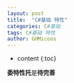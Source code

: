 ```yaml
---
layout: post
title:  "C#基础 特性"
categories: C#基础
tags: C#基础 特性
author: GHMicoos
---
```



* content
{:toc}

**委特性托**是**待完善**

































